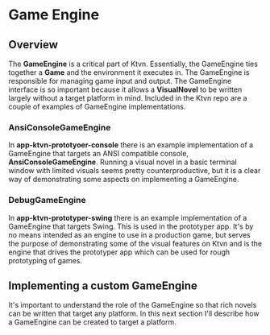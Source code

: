 # Game Engine

## Overview
The **GameEngine** is a critical part of Ktvn. Essentially, the GameEngine ties together a **Game** and the environment it executes in. The GameEngine is responsible for managing game input and output. The GameEngine interface is so important because it allows a **VisualNovel** to be written largely without a target platform in mind.
Included in the Ktvn repo are a couple of examples of GameEngine implementations.

### AnsiConsoleGameEngine
In **app-ktvn-prototyoer-console** there is an example implementation of a GameEngine that targets an ANSI compatible console, **AnsiConsoleGameEngine**. Running a visual novel in a basic terminal window with limited visuals seems pretty counterproductive, but it is a clear way of demonstrating some aspects on implementing a GameEngine.

### DebugGameEngine
In **app-ktvn-prototyper-swing** there is an example implementation of a GameEngine that targets Swing. This is used in the prototyper app. It's by no means intended as an engine to use in a production game, but serves the purpose of demonstrating some of the visual features on Ktvn and is the engine that drives the prototyper app which can be used for rough prototyping of games.

## Implementing a custom GameEngine
It's important to understand the role of the GameEngine so that rich novels can be written that target any platform. In this next section I'll describe how a GameEngine can be created to target a platform.
